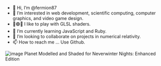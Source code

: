 - 👋 Hi, I’m @fermion87
- 👀 I’m interested in web development, scientific computing, computer graphics, and video game design.
- 🔴🟢🔵 I like to play with GLSL shaders.
- 🌱 I’m currently learning JavaScript and Ruby.
- 💞️ I’m looking to collaborate on projects in numerical relativity.
- 📫 How to reach me ... Use Github.

![image](https://user-images.githubusercontent.com/74116015/181109823-3b0fb7c6-d905-425b-bb60-aa614b39f89a.png)
Planet Modelled and Shaded for Neverwinter Nights: Enhanced Edition

<!---
fermion87/fermion87 is a ✨ special ✨ repository because its `README.md` (this file) appears on your GitHub profile.
You can click the Preview link to take a look at your changes.
--->
